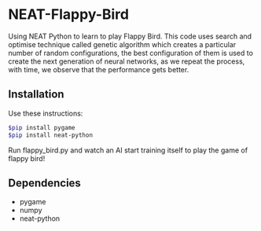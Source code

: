 # NEAT-Flappy-Bird
Using NEAT Python to learn to play Flappy Bird. This code uses search and optimise technique called genetic algorithm which creates a particular number of random configurations, the best configuration of them is used to create the next generation of neural networks, as we repeat the process, with time, we observe that the performance gets better.

## Installation
Use these instructions:
```sh
$pip install pygame
$pip install neat-python
```
Run flappy_bird.py and watch an AI start training itself to play the game of flappy bird!

## Dependencies
- pygame
- numpy
- neat-python


